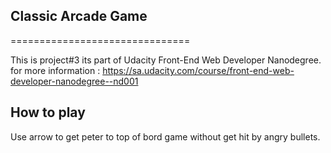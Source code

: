 ## Classic Arcade Game
===============================

This is project#3 its part of Udacity Front-End Web Developer Nanodegree.
for more information : https://sa.udacity.com/course/front-end-web-developer-nanodegree--nd001


## How to play 
Use arrow to get peter to top of bord game without get hit by angry bullets.
